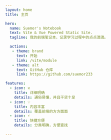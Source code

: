```yaml
---
layout: home
title: 主页

hero:
  name: Suemor's Notebook
  text: Vite & Vue Powered Static Site.
  tagline: 我的前端笔记本，记录学习过程中的点点滴滴。

  actions:
   - theme: brand
     text: 开始
     link: /vite/module
   - theme: alt
     text: GitHub 仓库
     link: https://github.com/suemor233

features:
  - icon: ⚒️
    title: 详细明确
    details: 通俗易懂，并且干货十足
  - icon: 💡
    title: 内容丰富
    details: 覆盖前端的方方面面  
  - icon: ⚡️
    title: 快捷方便
    details: 分类明确，方便查找
  
---
```

